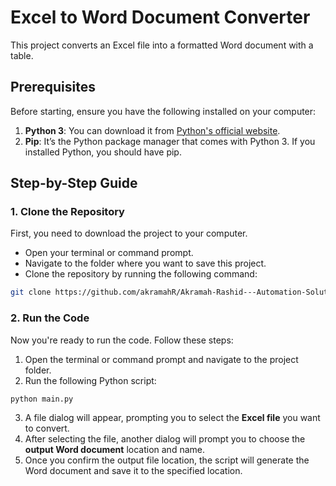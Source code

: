 # Excel to Word Document Converter

This project converts an Excel file into a formatted Word document with a table.

## Prerequisites

Before starting, ensure you have the following installed on your computer:

1. **Python 3**: You can download it from [Python's official website](https://www.python.org/downloads/).
2. **Pip**: It’s the Python package manager that comes with Python 3. If you installed Python, you should have pip.

## Step-by-Step Guide

### 1. Clone the Repository

First, you need to download the project to your computer.

- Open your terminal or command prompt.
- Navigate to the folder where you want to save this project.
- Clone the repository by running the following command:

```bash
git clone https://github.com/akramahR/Akramah-Rashid---Automation-Solution---AI-Technologist-at-Klara.git
```

### 2. Run the Code

Now you're ready to run the code. Follow these steps:

1. Open the terminal or command prompt and navigate to the project folder.
2. Run the following Python script:

```bash
python main.py
```

3. A file dialog will appear, prompting you to select the **Excel file** you want to convert.
4. After selecting the file, another dialog will prompt you to choose the **output Word document** location and name.
5. Once you confirm the output file location, the script will generate the Word document and save it to the specified location.
```
